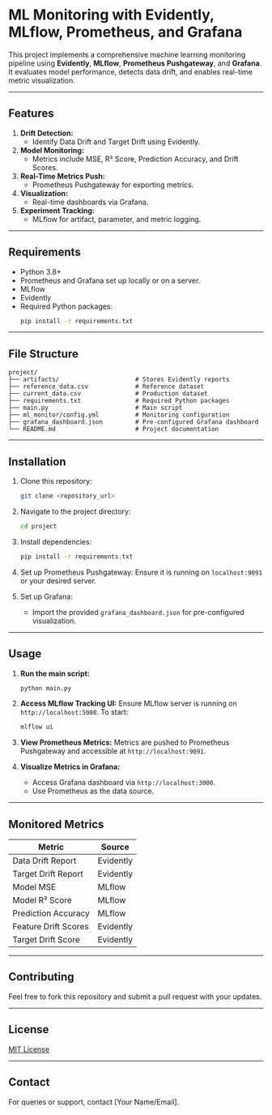# ML Monitoring with Evidently, MLflow, Prometheus, and Grafana

This project implements a comprehensive machine learning monitoring pipeline using **Evidently**, **MLflow**, **Prometheus Pushgateway**, and **Grafana**. It evaluates model performance, detects data drift, and enables real-time metric visualization.

---

## Features

1. **Drift Detection:**
   - Identify Data Drift and Target Drift using Evidently.
2. **Model Monitoring:**
   - Metrics include MSE, R² Score, Prediction Accuracy, and Drift Scores.
3. **Real-Time Metrics Push:**
   - Prometheus Pushgateway for exporting metrics.
4. **Visualization:**
   - Real-time dashboards via Grafana.
5. **Experiment Tracking:**
   - MLflow for artifact, parameter, and metric logging.

---

## Requirements

- Python 3.8+
- Prometheus and Grafana set up locally or on a server.
- MLflow
- Evidently
- Required Python packages:
  ```bash
  pip install -r requirements.txt
  ```

---

## File Structure

```
project/
├── artifacts/                     # Stores Evidently reports
├── reference_data.csv             # Reference dataset
├── current_data.csv               # Production dataset
├── requirements.txt               # Required Python packages
├── main.py                        # Main script
├── ml_monitor/config.yml          # Monitoring configuration
├── grafana_dashboard.json         # Pre-configured Grafana dashboard
└── README.md                      # Project documentation
```

---

## Installation

1. Clone this repository:
   ```bash
   git clone <repository_url>
   ```

2. Navigate to the project directory:
   ```bash
   cd project
   ```

3. Install dependencies:
   ```bash
   pip install -r requirements.txt
   ```

4. Set up Prometheus Pushgateway:
   Ensure it is running on `localhost:9091` or your desired server.

5. Set up Grafana:
   - Import the provided `grafana_dashboard.json` for pre-configured visualization.

---

## Usage

1. **Run the main script:**
   ```bash
   python main.py
   ```

2. **Access MLflow Tracking UI:**
   Ensure MLflow server is running on `http://localhost:5000`. To start:
   ```bash
   mlflow ui
   ```

3. **View Prometheus Metrics:**
   Metrics are pushed to Prometheus Pushgateway and accessible at `http://localhost:9091`.

4. **Visualize Metrics in Grafana:**
   - Access Grafana dashboard via `http://localhost:3000`.
   - Use Prometheus as the data source.

---

## Monitored Metrics

| **Metric**           | **Source**     |
|-----------------------|----------------|
| Data Drift Report    | Evidently      |
| Target Drift Report  | Evidently      |
| Model MSE            | MLflow         |
| Model R² Score       | MLflow         |
| Prediction Accuracy  | MLflow         |
| Feature Drift Scores | Evidently      |
| Target Drift Score   | Evidently      |

---

## Contributing

Feel free to fork this repository and submit a pull request with your updates.

---

## License

[MIT License](LICENSE)

---

## Contact

For queries or support, contact [Your Name/Email].

